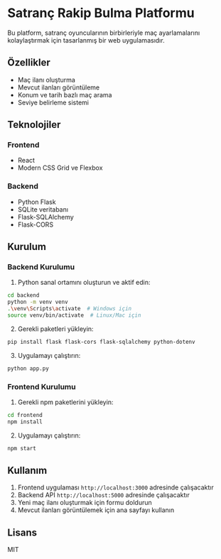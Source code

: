 # Satranç Rakip Bulma Platformu

Bu platform, satranç oyuncularının birbirleriyle maç ayarlamalarını kolaylaştırmak için tasarlanmış bir web uygulamasıdır.

## Özellikler

- Maç ilanı oluşturma
- Mevcut ilanları görüntüleme
- Konum ve tarih bazlı maç arama
- Seviye belirleme sistemi

## Teknolojiler

### Frontend
- React
- Modern CSS Grid ve Flexbox

### Backend
- Python Flask
- SQLite veritabanı
- Flask-SQLAlchemy
- Flask-CORS

## Kurulum

### Backend Kurulumu

1. Python sanal ortamını oluşturun ve aktif edin:
```bash
cd backend
python -m venv venv
.\venv\Scripts\activate  # Windows için
source venv/bin/activate  # Linux/Mac için
```

2. Gerekli paketleri yükleyin:
```bash
pip install flask flask-cors flask-sqlalchemy python-dotenv
```

3. Uygulamayı çalıştırın:
```bash
python app.py
```

### Frontend Kurulumu

1. Gerekli npm paketlerini yükleyin:
```bash
cd frontend
npm install
```

2. Uygulamayı çalıştırın:
```bash
npm start
```

## Kullanım

1. Frontend uygulaması `http://localhost:3000` adresinde çalışacaktır
2. Backend API `http://localhost:5000` adresinde çalışacaktır
3. Yeni maç ilanı oluşturmak için formu doldurun
4. Mevcut ilanları görüntülemek için ana sayfayı kullanın

## Lisans

MIT 